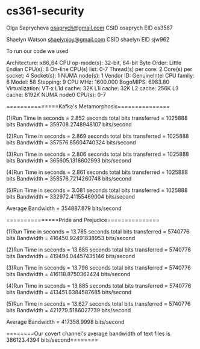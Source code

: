 cs361-security
==============
Olga Saprycheva
osaprych@gmail.com
CSID osaprych
EID os3587

Shaelyn Watson
shaelynjoy@gmail.com
CSID shaelyn
EID sjw962


To run our code we used

Architecture:          x86_64
CPU op-mode(s):        32-bit, 64-bit
Byte Order:            Little Endian
CPU(s):                8
On-line CPU(s) list:   0-7
Thread(s) per core:    2
Core(s) per socket:    4
Socket(s):             1
NUMA node(s):          1
Vendor ID:             GenuineIntel
CPU family:            6
Model:                 58
Stepping:              9
CPU MHz:               1600.000
BogoMIPS:              6983.80
Virtualization:        VT-x
L1d cache:             32K
L1i cache:             32K
L2 cache:              256K
L3 cache:              8192K
NUMA node0 CPU(s):     0-7

===============Kafka's Metamorphosis===============

(1)Run Time in seconds = 2.852 seconds
total bits transferred = 1025888 bits
Bandwidth = 359708.2748948107 bits/second

(2)Run Time in seconds = 2.869 seconds
total bits transferred = 1025888 bits
Bandwidth = 357576.85604740324 bits/second

(3)Run Time in seconds = 2.806 seconds
total bits transferred = 1025888 bits
Bandwidth = 365605.1318602993 bits/second

(4)Run Time in seconds = 2.861 seconds
total bits transferred = 1025888 bits
Bandwidth = 358576.7214260748 bits/second

(5)Run Time in seconds = 3.081 seconds
total bits transferred = 1025888 bits
Bandwidth = 332972.41155469004 bits/second


Average Bandwidth = 354887.879 bits/second


===============Pride and Prejudice===============

(1)Run Time in seconds = 13.785 seconds
total bits transferred = 5740776 bits
Bandwidth = 416450.92491838953 bits/second

(2)Run Time in seconds = 13.685 seconds
total bits transferred = 5740776 bits
Bandwidth = 419494.04457435146 bits/second

(3)Run Time in seconds = 13.796 seconds
total bits transferred = 5740776 bits
Bandwidth = 416118.8750362424 bits/second

(4)Run Time in seconds = 13.885 seconds
total bits transferred = 5740776 bits
Bandwidth = 413451.6384587685 bits/second

(5)Run Time in seconds = 13.627 seconds
total bits transferred = 5740776 bits
Bandwidth = 421279.5186027739 bits/second


Average Bandwidth = 417358.9998 bits/second

========Our covert channel's average bandwidth of text files is 386123.4394 bits/second========
